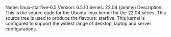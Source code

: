 Name:    linux-starfive-6.5
Version: 6.5.10
Series:  22.04 (jammy)
Description:
    This is the source code for the Ubuntu linux kernel for the 22.04 series. This
    source tree is used to produce the flavours: starfive.
    This kernel is configured to support the widest range of desktop, laptop and
    server configurations.
